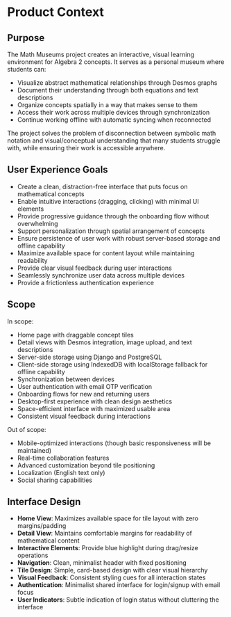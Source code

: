 # Product Context

## Purpose

The Math Museums project creates an interactive, visual learning environment for Algebra 2 concepts. It serves as a personal museum where students can:
- Visualize abstract mathematical relationships through Desmos graphs
- Document their understanding through both equations and text descriptions
- Organize concepts spatially in a way that makes sense to them
- Access their work across multiple devices through synchronization
- Continue working offline with automatic syncing when reconnected

The project solves the problem of disconnection between symbolic math notation and visual/conceptual understanding that many students struggle with, while ensuring their work is accessible anywhere.

## User Experience Goals

- Create a clean, distraction-free interface that puts focus on mathematical concepts
- Enable intuitive interactions (dragging, clicking) with minimal UI elements
- Provide progressive guidance through the onboarding flow without overwhelming
- Support personalization through spatial arrangement of concepts
- Ensure persistence of user work with robust server-based storage and offline capability
- Maximize available space for content layout while maintaining readability
- Provide clear visual feedback during user interactions
- Seamlessly synchronize user data across multiple devices
- Provide a frictionless authentication experience

## Scope

In scope:
- Home page with draggable concept tiles
- Detail views with Desmos integration, image upload, and text descriptions
- Server-side storage using Django and PostgreSQL
- Client-side storage using IndexedDB with localStorage fallback for offline capability
- Synchronization between devices
- User authentication with email OTP verification
- Onboarding flows for new and returning users
- Desktop-first experience with clean design aesthetics
- Space-efficient interface with maximized usable area
- Consistent visual feedback during interactions

Out of scope:
- Mobile-optimized interactions (though basic responsiveness will be maintained)
- Real-time collaboration features
- Advanced customization beyond tile positioning
- Localization (English text only)
- Social sharing capabilities

## Interface Design

- **Home View**: Maximizes available space for tile layout with zero margins/padding
- **Detail View**: Maintains comfortable margins for readability of mathematical content
- **Interactive Elements**: Provide blue highlight during drag/resize operations
- **Navigation**: Clean, minimalist header with fixed positioning
- **Tile Design**: Simple, card-based design with clear visual hierarchy
- **Visual Feedback**: Consistent styling cues for all interaction states
- **Authentication**: Minimalist shared interface for login/signup with email focus
- **User Indicators**: Subtle indication of login status without cluttering the interface
